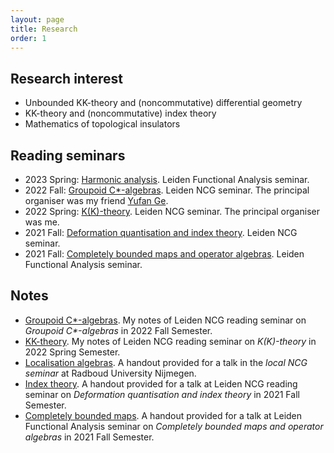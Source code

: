 ```yaml
---
layout: page
title: Research
order: 1
---
```


## Research interest

- Unbounded KK-theory and (noncommutative) differential geometry
- KK-theory and (noncommutative) index theory
- Mathematics of topological insulators

## Reading seminars

- 2023 Spring: [Harmonic analysis](https://www.math.leidenuniv.nl/~jeumfede/fasem_2023.html). Leiden Functional Analysis seminar.
- 2022 Fall: [Groupoid C\*-algebras](https://ncg-leiden.github.io/). Leiden NCG seminar. The principal organiser was my friend [Yufan Ge](https://sherlock3711.github.io/).
- 2022 Spring: [K(K)-theory](https://liyuezhao.github.io/seminars/2022/KK-theory). Leiden NCG seminar. The principal organiser was me.
- 2021 Fall: [Deformation quantisation and index theory](https://pub.math.leidenuniv.nl/~aricif2/ncg_seminar.html). Leiden NCG seminar.
- 2021 Fall: [Completely bounded maps and operator algebras](https://www.math.leidenuniv.nl/~jeumfede/fasem_2021.html). Leiden Functional Analysis seminar.

## Notes

- [Groupoid C\*-algebras](https://liyuezhao.github.io/notes/groupoid_notes.pdf). My notes of Leiden NCG reading seminar on *Groupoid C\*-algebras* in 2022 Fall Semester.
- [KK-theory](https://liyuezhao.github.io/notes/kk_notes.pdf). My notes of Leiden NCG reading seminar on *K(K)-theory* in 2022 Spring Semester.
- [Localisation algebras](https://liyuezhao.github.io/notes/localisation_algebras.pdf). A handout provided for a talk in the *local NCG seminar* at Radboud University Nijmegen.
- [Index theory](https://liyuezhao.github.io/notes/index_theory.pdf). A handout provided for a talk at Leiden NCG reading seminar on *Deformation quantisation and index theory* in 2021 Fall Semester.
- [Completely bounded maps](https://liyuezhao.github.io/notes/cb_maps.pdf). A handout provided for a talk at Leiden Functional Analysis seminar on *Completely bounded maps and operator algebras* in 2021 Fall Semester.